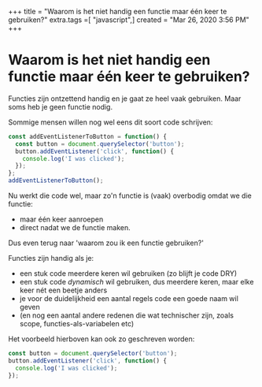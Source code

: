 +++
title = "Waarom is het niet handig een functie maar één keer te gebruiken?"
extra.tags =[ "javascript",]
created = "Mar 26, 2020 3:56 PM"
+++
# Waarom is het niet handig een functie maar één keer te gebruiken?


Functies zijn ontzettend handig en je gaat ze heel vaak gebruiken. Maar soms heb je geen functie nodig.

Sommige mensen willen nog wel eens dit soort code schrijven:

```js
const addEventListenerToButton = function() {
  const button = document.querySelector('button');
  button.addEventListener('click', function() {
    console.log('I was clicked');
  });
};
addEventListenerToButton();
```

Nu werkt die code wel, maar zo'n functie is (vaak) overbodig omdat we die functie:

- maar één keer aanroepen
- direct nadat we de functie maken.

Dus even terug naar 'waarom zou ik een functie gebruiken?'

Functies zijn handig als je:

- een stuk code meerdere keren wil gebruiken (zo blijft je code DRY)
- een stuk code *dynamisch* wil gebruiken, dus meerdere keren, maar elke keer nét een beetje anders
- je voor de duidelijkheid een aantal regels code een goede naam wil geven
- (en nog een aantal andere redenen die wat technischer zijn, zoals scope, functies-als-variabelen etc)

Het voorbeeld hierboven kan ook zo geschreven worden:

```js
const button = document.querySelector('button');
button.addEventListener('click', function() {
  console.log('I was clicked');
});
```